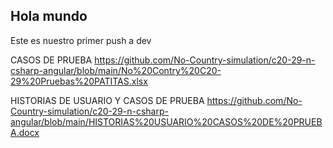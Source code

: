 ## Hola mundo

Este es nuestro primer push a dev

CASOS DE PRUEBA https://github.com/No-Country-simulation/c20-29-n-csharp-angular/blob/main/No%20Contry%20C20-29%20Pruebas%20PATITAS.xlsx

HISTORIAS DE USUARIO Y CASOS DE PRUEBA https://github.com/No-Country-simulation/c20-29-n-csharp-angular/blob/main/HISTORIAS%20USUARIO%20CASOS%20DE%20PRUEBA.docx

